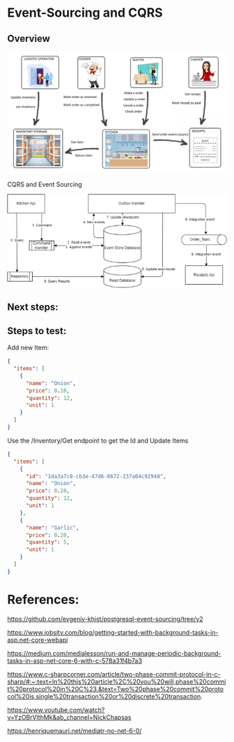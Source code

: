 # Event-Sourcing and CQRS

## Overview

<p align="center">
  <img src="https://github.com/RobertoFreireFerrazPassos/EventSourcing-and-Cqrs/blob/main/Images/project.png?raw=true">
</p>

CQRS and Event Sourcing

<p align="center">
  <img src="https://github.com/RobertoFreireFerrazPassos/EventSourcing-and-Cqrs/blob/main/Images/diagram.png?raw=true">
</p>


## Next steps:


## Steps to test:

Add new Item:

```json
{
  "items": [
    {
      "name": "Onion",
      "price": 0.10,
      "quantity": 12,
      "unit": 1
    }
  ]
}
```

Use the /Inventory/Get endpoint to get the Id and Update Items

```json
{
  "items": [
    {
      "id": "1da3a7c8-cb3e-47d6-8672-237a04c92948",
      "name": "Onion",
      "price": 0.20,
      "quantity": 12,
      "unit": 1
    },
    {
      "name": "Garlic",
      "price": 0.20,
      "quantity": 5,
      "unit": 1
    }
  ]
}
```

# References:

https://github.com/evgeniy-khist/postgresql-event-sourcing/tree/v2

https://www.jobsity.com/blog/getting-started-with-background-tasks-in-asp.net-core-webapi

https://medium.com/medialesson/run-and-manage-periodic-background-tasks-in-asp-net-core-6-with-c-578a31f4b7a3

https://www.c-sharpcorner.com/article/two-phase-commit-protocol-in-c-sharp/#:~:text=In%20this%20article%2C%20you%20will,phase%20commit%20protocol%20in%20C%23.&text=Two%20phase%20commit%20protocol%20is,single%20transaction%20or%20discrete%20transaction.

https://www.youtube.com/watch?v=YzOBrVlthMk&ab_channel=NickChapsas

https://henriquemauri.net/mediatr-no-net-6-0/

